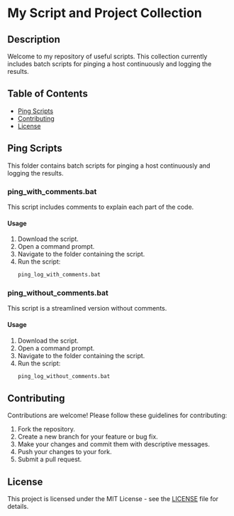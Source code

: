 # My Script and Project Collection

## Description
Welcome to my repository of useful scripts. This collection currently includes batch scripts for pinging a host continuously and logging the results.

## Table of Contents
- [Ping Scripts](#ping-scripts)
- [Contributing](#contributing)
- [License](#license)

## Ping Scripts
This folder contains batch scripts for pinging a host continuously and logging the results.

### ping_with_comments.bat
This script includes comments to explain each part of the code.

#### Usage
1. Download the script.
2. Open a command prompt.
3. Navigate to the folder containing the script.
4. Run the script:
    ```bash
    ping_log_with_comments.bat
    ```

### ping_without_comments.bat
This script is a streamlined version without comments.

#### Usage
1. Download the script.
2. Open a command prompt.
3. Navigate to the folder containing the script.
4. Run the script:
    ```bash
    ping_log_without_comments.bat
    ```

## Contributing
Contributions are welcome! Please follow these guidelines for contributing:
1. Fork the repository.
2. Create a new branch for your feature or bug fix.
3. Make your changes and commit them with descriptive messages.
4. Push your changes to your fork.
5. Submit a pull request.

## License
This project is licensed under the MIT License - see the [LICENSE](LICENSE) file for details.
